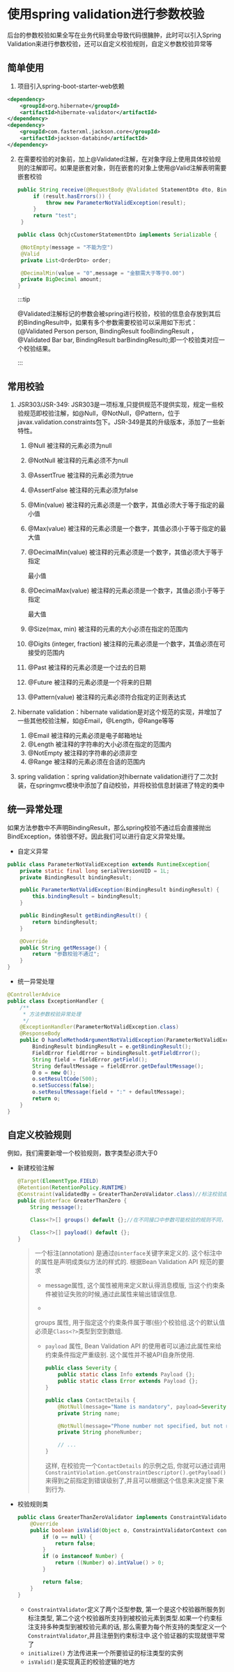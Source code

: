 # 使用spring validation进行参数校验

后台的参数校验如果全写在业务代码里会导致代码很臃肿，此时可以引入Spring Validation来进行参数校验，还可以自定义校验规则，自定义参数校验异常等





## 简单使用

1. 项目引入spring-boot-starter-web依赖

```xml
<dependency>
    <groupId>org.hibernate</groupId>
    <artifactId>hibernate-validator</artifactId>
</dependency>
<dependency>
    <groupId>com.fasterxml.jackson.core</groupId>
    <artifactId>jackson-databind</artifactId>
</dependency>
```

2. 在需要校验的对象前，加上@Validated注解，在对象字段上使用具体校验规则的注解即可。如果是嵌套对象，则在嵌套的对象上使用@Valid注解表明需要嵌套校验

   ```java
   public String receive(@RequestBody @Validated StatementDto dto, BindingResult result) {
   		if (result.hasErrors()) {
   			throw new ParameterNotValidException(result);
   		}
   		return "test";
   	}
   ```

   ```java
   public class QchjcCustomerStatementDto implements Serializable {
   
   	@NotEmpty(message = "不能为空")
   	@Valid
   	private List<OrderDto> order;
   
   	@DecimalMin(value = "0",message = "金额需大于等于0.00")
   	private BigDecimal amount;
   }
   ```

   :::tip

   @Validated注解标记的参数会被spring进行校验，校验的信息会存放到其后的BindingResult中，如果有多个参数需要校验可以采用如下形式：(@Validated Person person, BindingResult fooBindingResult ，@Validated Bar bar, BindingResult barBindingResult);即一个校验类对应一个校验结果。

   :::

## 常用校验

1. JSR303/JSR-349: JSR303是一项标准,只提供规范不提供实现，规定一些校验规范即校验注解，如@Null，@NotNull，@Pattern，位于javax.validation.constraints包下。JSR-349是其的升级版本，添加了一些新特性。

   1. @Null 被注释的元素必须为null

   2. @NotNull 被注释的元素必须不为null

   3. @AssertTrue 被注释的元素必须为true

   4. @AssertFalse 被注释的元素必须为false

   5. @Min(value) 被注释的元素必须是一个数字，其值必须大于等于指定的最小值

   6. @Max(value) 被注释的元素必须是一个数字，其值必须小于等于指定的最大值

   7. @DecimalMin(value) 被注释的元素必须是一个数字，其值必须大于等于指定

      最小值

   8. @DecimalMax(value) 被注释的元素必须是一个数字，其值必须小于等于指定

      最大值

   9. @Size(max, min) 被注释的元素的大小必须在指定的范围内

   10. @Digits (integer, fraction) 被注释的元素必须是一个数字，其值必须在可接受的范围内

   11. @Past 被注释的元素必须是一个过去的日期

   12. @Future 被注释的元素必须是一个将来的日期

   13. @Pattern(value) 被注释的元素必须符合指定的正则表达式

2. hibernate validation：hibernate validation是对这个规范的实现，并增加了一些其他校验注解，如@Email，@Length，@Range等等
   1. @Email 被注释的元素必须是电子邮箱地址
   2. @Length 被注释的字符串的大小必须在指定的范围内
   3. @NotEmpty 被注释的字符串的必须非空
   4. @Range 被注释的元素必须在合适的范围内
3. spring validation：spring validation对hibernate validation进行了二次封装，在springmvc模块中添加了自动校验，并将校验信息封装进了特定的类中
   

## 统一异常处理

如果方法参数中不声明BindingResult，那么spring校验不通过后会直接抛出BindException，体验很不好。因此我们可以进行自定义异常处理。

- 自定义异常

```java
public class ParameterNotValidException extends RuntimeException{
    private static final long serialVersionUID = 1L;
    private BindingResult bindingResult;

    public ParameterNotValidException(BindingResult bindingResult) {
        this.bindingResult = bindingResult;
    }

    public BindingResult getBindingResult() {
        return bindingResult;
    }

    @Override
    public String getMessage() {
        return "参数校验不通过";
    }
}
```

- 统一异常处理

```java
@ControllerAdvice
public class ExceptionHandler {
    /**
     * 方法参数校验异常处理
     */
    @ExceptionHandler(ParameterNotValidException.class)
    @ResponseBody
    public O handleMethodArgumentNotValidException(ParameterNotValidException e) {
        BindingResult bindingResult = e.getBindingResult();
        FieldError fieldError = bindingResult.getFieldError();
        String field = fieldError.getField();
        String defaultMessage = fieldError.getDefaultMessage();
        O o = new O();
        o.setResultCode(500);
        o.setSuccess(false);
        o.setResultMessage(field + ":" + defaultMessage);
        return o;
    }
}
```

## 自定义校验规则

例如，我们需要新增一个校验规则，数字类型必须大于0

- 新建校验注解

  ```java
  @Target(ElementType.FIELD)
  @Retention(RetentionPolicy.RUNTIME)
  @Constraint(validatedBy = GreaterThanZeroValidator.class)//标注校验由哪些类执行，可以是多个
  public @interface GreaterThanZero {
      String message();
  
      Class<?>[] groups() default {};//在不同接口中参数可能校验的规则不同，可以创建不同的组，并在校验规则标记组，在controller层也标记组，这样就可以不同接口实现不同校验规则
  
      Class<?>[] payload() default {};
  }
  ```

  > 一个标注(annotation) 是通过`@interface`关键字来定义的. 这个标注中的属性是声明成类似方法的样式的. 根据Bean Validation API 规范的要求
  >
  > 
  >
  > - message属性, 这个属性被用来定义默认得消息模版, 当这个约束条件被验证失败的时候,通过此属性来输出错误信息.
  >
  > - 
  >
  >   groups 属性, 用于指定这个约束条件属于哪(些)个校验组.这个的默认值必须是`Class<?>`类型到空到数组.
  >
  > - `payload` 属性, Bean Validation API 的使用者可以通过此属性来给约束条件指定严重级别. 这个属性并不被API自身所使用.
  >
  >   ```java
  >   public class Severity {
  >       public static class Info extends Payload {};
  >       public static class Error extends Payload {};
  >   }
  >   
  >   public class ContactDetails {
  >       @NotNull(message="Name is mandatory", payload=Severity.Error.class)
  >       private String name;
  >   
  >       @NotNull(message="Phone number not specified, but not mandatory", payload=Severity.Info.class)
  >       private String phoneNumber;
  >   
  >       // ...
  >   }
  >   ```
  >
  >   这样, 在校验完一个`ContactDetails` 的示例之后, 你就可以通过调用`ConstraintViolation.getConstraintDescriptor().getPayload()`来得到之前指定到错误级别了,并且可以根据这个信息来决定接下来到行为.

- 校验规则类

  ```java
  public class GreaterThanZeroValidator implements ConstraintValidator<GreaterThanZero, Object> {
      @Override
      public boolean isValid(Object o, ConstraintValidatorContext constraintValidatorContext) {
          if (o == null) {
              return false;
          }
          if (o instanceof Number) {
              return ((Number) o).intValue() > 0;
          }
  
          return false;
      }
  }
  ```

  - `ConstraintValidator`定义了两个泛型参数, 第一个是这个校验器所服务到标注类型, 第二个这个校验器所支持到被校验元素到类型.如果一个约束标注支持多种类型到被校验元素的话, 那么需要为每个所支持的类型定义一个`ConstraintValidator`,并且注册到约束标注中.这个验证器的实现就很平常了
  -  `initialize()` 方法传进来一个所要验证的标注类型的实例
  - `isValid()`是实现真正的校验逻辑的地方